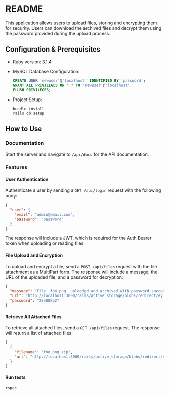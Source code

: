 # README

This application allows users to upload files, storing and encrypting them for security. Users can download the archived files and decrypt them using the password provided during the upload process.

## Configuration & Prerequisites

- Ruby version: 3.1.4

- MySQL Database Configuration:

  ```sql
  CREATE USER 'newuser'@'localhost' IDENTIFIED BY 'password';
  GRANT ALL PRIVILEGES ON *.* TO 'newuser'@'localhost';
  FLUSH PRIVILEGES;

- Project Setup:

  ```
  bundle install
  rails db:setup

## How to Use

### Documentation

Start the server and navigate to `/api/docs` for the API documentation.

### Features

#### User Authentication

Authenticate a user by sending a `GET /api/login` request with the following body:

  ```json
  {
    "user": {
      "email": "admin@email.com",
      "password": "password"
    }
  }
  ```

The response will include a JWT, which is required for the Auth Bearer token when uploading or reading files.

#### File Upload and Encryption

To upload and encrypt a file, send a `POST /api/files` request with the file attachment as a MultiPart form. The response will include a message, the URL of the uploaded file, and a password for decryption:

  ```json
  {
    "message": "File 'foo.png' uploaded and archived with password successfully.",
    "url": "http://localhost:3000/rails/active_storage/blobs/redirect/eyJfcmFpbHMiOnsiZGF0YSI6MTEsInB1ciI6ImJsb2JfaWQifX0=--18da61b9f3847d27f5c19807308d66b2c69bac05/foo.png.zip",
    "password": "25e008b2"
  }
  ```

#### Retrieve All Attached Files

To retrieve all attached files, send a `GET /api/files` request. The response will return a list of attached files:

  ```json
  [
    {
      "filename": "foo.png.zip",
      "url": "http://localhost:3000/rails/active_storage/blobs/redirect/eyJfcmFpbHMiOnsiZGF0YSI6MSwicHVyIjoiYmxvYl9pZCJ9fQ==--189d9bfdc057c1f47a803fefc1ff8efb6e65c573/foo.png.zip"
    }
  ]
  ```

#### Run tests

  ```
  rspec
